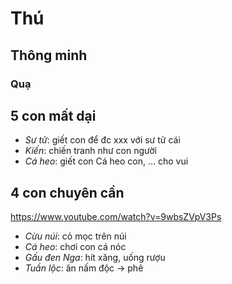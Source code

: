 # Thú 

## Thông minh

### Quạ 



## 5 con mất dại 

- *Sư tử*: giết con để đc xxx với sư tử cái
- *Kiến*: chiến tranh như con người
- *Cá heo*: giết con Cá heo con, ... cho vui 

## 4 con chuyên cần 

https://www.youtube.com/watch?v=9wbsZVpV3Ps

- *Cừu núi*: cỏ mọc trên núi
- *Cá heo*: chơi con cá nóc 
- *Gấu đen Nga*: hít xăng, uống rượu 
- *Tuần lộc*: ăn nấm độc -> phê
